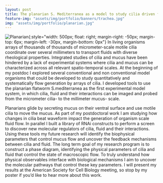 ```yaml
---
layout: post
title: The planarian S. Mediterranea as a model to study cilia driven flows
feature-img: "assets/img/portfolio/banners/trachea.jpg"
img: "assets/img/portfolio/planarian.jpg"
---
```


![Planarian](../assets/img/portfolio/planarian.gif){:style="width: 500px; float: right; margin-right: -50px; margin-top: 6px; margin-left: -30px, margin-bottom: 0px"}
In living organisms arrays of thousands of thousands of micrometer-scale motile cilia coordinate over several millimeters to transport fluids with diverse rheological properties. Integrated studies of cilia and mucus have been hindered by a lack of experimental systems where cilia and mucus can be characterized across all relevant spatio-temporal scales. At the beginning of my postdoc I explored several conventional and non conventional model organisms that could be developed to study quantitatively and systematically flow generation by arrays of cilia. I developed tools to use the planarian flatworm S.mediterranea as the first experimental model system, in which cilia, fluid and their interactions can be imaged and probed from the micrometer cilia- to the millimeter mucus- scale. 

Planarians glide by secreting mucus on their ventral surface and use motile cilia to move the mucus. As part of my postdoctoral work I am studying how changes in cilia beat waveform impact the generation of organism scale fluid flow. In parallel I built a library of RNAi constructs to perform a screen to discover new molecular regulators of cilia, fluid and their interactions. Using these tools my future research  will identify the biophysical parameters that control mucus flow and uncover the feedback mechanisms between cilia and fluid. The long term goal of my research program is to construct a phase diagram, identifying the physical parameters of cilia and fluid that control the state of macroscopic flow. To truly understand how physical observables interface with biological mechanisms I aim to uncover the molecular pathways that control these key parameters. 
I will present my results at the American Society for Cell Biology meeting, so stop by my poster if you’d like to hear more about this work.
